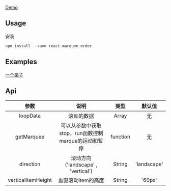 
[Demo](https://zhongs.github.io/react-marquee/dist/index.html)

Usage
---------------

安装
````javascript
npm install --save react-marquee-order
````
Examples
---------------

[一个栗子](./examples/marquee/index.js)


Api
----

| 参数 | 说明 | 类型 | 默认值 |
| :---: | :----: | :----: | :----: |
| loopData | 滚动的数据 | Array | 无 |
| getMarquee | 可以从参数中获取stop，run函数控制marque的运动和暂停 | function | 无 |
| direction | 滚动方向 ('landscape' , 'vertical') | String  | 'landscape' |
| verticalItemHeight | 垂直滚动item的高度 | String  | '60px' |
